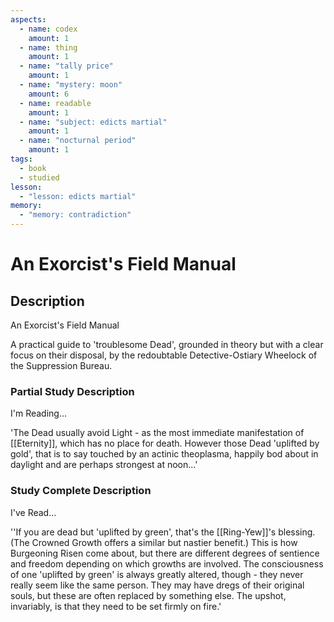 ```yaml
---
aspects:
  - name: codex
    amount: 1
  - name: thing
    amount: 1
  - name: "tally price"
    amount: 1
  - name: "mystery: moon"
    amount: 6
  - name: readable
    amount: 1
  - name: "subject: edicts martial"
    amount: 1
  - name: "nocturnal period"
    amount: 1
tags:
  - book
  - studied
lesson:
  - "lesson: edicts martial"
memory:
  - "memory: contradiction"
---
```


# An Exorcist's Field Manual

## Description
An Exorcist's Field Manual

A practical guide to 'troublesome Dead', grounded in theory but with a clear focus on their disposal, by the redoubtable Detective-Ostiary Wheelock of the Suppression Bureau.
### Partial Study Description
I'm Reading...

'The Dead usually avoid Light - as the most immediate manifestation of [[Eternity]], which has no place for death. However those Dead 'uplifted by gold', that is to say touched by an actinic theoplasma, happily bod about in daylight and are perhaps strongest at noon...'
### Study Complete Description
I've Read...

''If you are dead but 'uplifted by green', that's the [[Ring-Yew]]'s blessing. (The Crowned Growth offers a similar but nastier benefit.) This is how Burgeoning Risen come about, but there are different degrees of sentience and freedom depending on which growths are involved. The consciousness of one 'uplifted by green' is always greatly altered, though - they never really seem like the same person. They may have dregs of their original souls, but these are often replaced by something else. The upshot, invariably, is that they need to be set firmly on fire.'